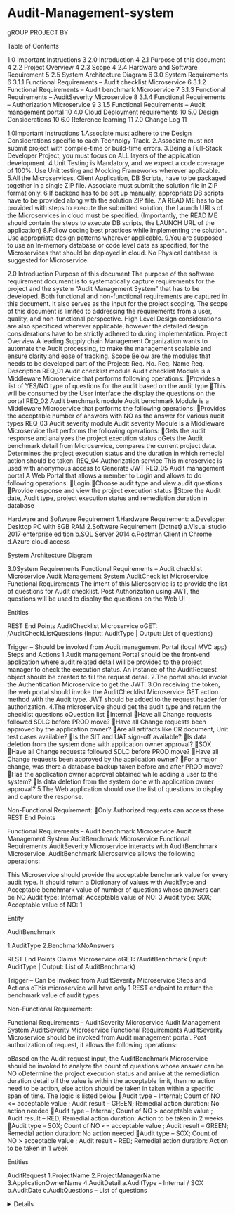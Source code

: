 # Audit-Management-system
gROUP PROJECT BY 



Table of Contents

1.0	Important Instructions	3
2.0	Introduction	4
2.1	Purpose of this document	4
2.2	Project Overview	4
2.3	Scope	4
2.4	Hardware and Software Requirement	5
2.5	System Architecture Diagram	6
3.0	System Requirements	6
3.1.1	Functional Requirements – Audit checklist Microservice	6
3.1.2	Functional Requirements – Audit benchmark Microservice	7
3.1.3	Functional Requirements – AuditSeverity Microservice	8
3.1.4	Functional Requirements – Authorization Microservice	9
3.1.5	Functional Requirements – Audit management portal	10
4.0	Cloud Deployment requirements	10
5.0	Design Considerations	10
6.0	Reference learning	11
7.0	Change Log	11














1.0Important Instructions
1.Associate must adhere to the Design Considerations specific to each Technolgy Track.
2.Associate must not submit project with compile-time or build-time errors.
3.Being a Full-Stack Developer Project, you must focus on ALL layers of the application development.
4.Unit Testing is Mandatory, and we expect a code coverage of 100%. Use Unit testing and Mocking Frameworks wherever applicable.
5.All the Microservices, Client Application, DB Scripts, have to be packaged together in a single ZIP file. Associate must submit the solution file in ZIP format only.
6.If backend has to be set up manually, appropriate DB scripts have to be provided along with the solution ZIP file.
7.A READ ME has to be provided with steps to execute the submitted solution, the Launch URLs of the Microservices in cloud must be specified.
(Importantly, the READ ME should contain the steps to execute DB scripts, the LAUNCH URL of the application)
8.Follow coding best practices while implementing the solution. Use appropriate design patterns wherever applicable.
9.You are supposed to use an In-memory database or code level data as specified, for the Microservices that should be deployed in cloud. No Physical database is suggested for Microservice.














2.0
Introduction
Purpose of this document
The purpose of the software requirement document is to systematically capture requirements for the project and the system “Audit Management System” that has to be developed. Both functional and non-functional requirements are captured in this document. It also serves as the input for the project scoping. 
The scope of this document is limited to addressing the requirements from a user, quality, and non-functional perspective. 
High Level Design considerations are also specificed wherever applicable, however the detailed design considerations have to be strictly adhered to during implementation.
Project Overview
A leading Supply chain Management Organization wants to automate the Audit processing, to make the management scalable and ensure clarity and ease of tracking.
Scope
Below are the modules that needs to be developed part of the Project:
Req. No.	Req. Name	Req. Description
REQ_01	Audit checklist module	Audit checklist Module is a Middleware Microservice that performs following operations:
Provides a list of YES/NO type of questions for the audit based on the audit type
This will be consumed by the User interface the display the questions on the portal
REQ_02	Audit benchmark module	Audit benchmark Module is a Middleware Microservice that performs the following operations:
Provides the acceptable number of answers with NO as the answer for various audit types
REQ_03	Audit severity  module	Audit severity Module is a Middleware Microservice that performs the following operations:
Gets the audit response and analyzes the project execution status
oGets the Audit benchmark detail from Microservice, compares the current project data. Determines the project execution status and the duration in which remedial action should be taken.
REQ_04	Authorization service	This microservice is used with anonymous access to Generate JWT
REQ_05	Audit management portal	A Web Portal that allows a member to Login and allows to do following operations:
Login
Choose audit type and view audit questions
Provide response and view the project execution status
Store the Audit date, Audit type, project execution status and remediation duration in database

Hardware and Software Requirement
1.Hardware Requirement:
a.Developer Desktop PC with 8GB RAM
2.Software Requirement (Dotnet)
a.Visual studio 2017 enterprise edition
b.SQL Server 2014
c.Postman Client in Chrome
d.Azure cloud access



System Architecture Diagram


3.0System Requirements
Functional Requirements – Audit checklist Microservice
Audit Management System
	AuditChecklist Microservice
Functional Requirements 
The intent of this Microservice is to provide the list of questions for Audit checklist. Post Authorization using JWT, the questions will be used to display the questions on the Web UI

Entities

REST End Points
AuditChecklist Microservice
oGET: /AuditCheckListQuestions (Input: AuditType | Output: List of questions)

Trigger – Should be invoked from Audit management Portal (local MVC app)
Steps and Actions
1.Audit management Portal should be the front-end application where audit related detail will be provided to the project manager to check the execution status. An instance of the AuditRequest object should be created to fill the request detail.
2.The portal should invoke the Authentication Microservice to get the JWT.
3.On receiving the token, the web portal should invoke the AuditChecklist Microservice GET action method with the Audit type. JWT should be added to the request header for authorization.
4.The microservice should get the audit type and return the checklist questions
oQuestion list 
Internal
Have all Change requests followed SDLC before PROD move?
Have all Change requests been approved by the application owner?
Are all artifacts like CR document, Unit test cases available?
Is the SIT and UAT sign-off available?
Is data deletion from the system done with application owner approval?
SOX
Have all Change requests followed SDLC before PROD move?
Have all Change requests been approved by the application owner?
For a major change, was there a database backup taken before and after PROD move?
Has the application owner approval obtained while adding a user to the system?
Is data deletion from the system done with application owner approval?
5.The Web application should use the list of questions to display and capture the response.

Non-Functional Requirement:
Only Authorized requests can access these REST End Points

Functional Requirements – Audit benchmark Microservice
Audit Management System
	AuditBenchmark Microservice
Functional Requirements 
AuditSeverity Microservice interacts with AuditBenchmark Microservice. AuditBenchmark Microservice allows the following operations:

This Microservice should provide the acceptable benchmark value for every audit type. It should return a Dictionary of values with AuditType and Acceptable benchmark value of number of questions whose answers can be NO
Audit type: Internal; Acceptable value of NO: 3
Audit type: SOX; Acceptable value of NO: 1

Entity

AuditBenchmark

1.AuditType
<Type of audit>
2.BenchmarkNoAnswers
<Acceptable Number of questions whose answer is NO>

REST End Points
Claims Microservice
oGET: /AuditBenchmark (Input: AuditType | Output: List of AuditBenchmark)

Trigger – Can be invoked from AuditSeverity Microservice
Steps and Actions
oThis microservice will have only 1 REST endpoint to return the benchmark value of audit types

Non-Functional Requirement:

Functional Requirements – AuditSeverity Microservice
Audit Management System
	AuditSeverity Microservice
Functional Requirements 
AuditSeverity Microservice should be invoked from Audit management portal. Post authorization of request, it allows the following operations:

oBased on the Audit request input, the AuditBenchmark Microservice should be invoked to analyze the count of questions whose answer can be NO
oDetermine the project execution status and arrive at the remediation duration detail
oIf the value is within the acceptable limit, then no action need to be action, else action should be taken in taken within a specific span of time. The logic is listed below
Audit type – Internal; Count of NO <= acceptable value ; Audit result – GREEN; Remedial action duration: No action needed
Audit type – Internal; Count of NO > acceptable value ; Audit result – RED;  Remedial action duration: Action to be taken in 2 weeks
Audit type – SOX; Count of NO <= acceptable value ; Audit result – GREEN; Remedial action duration: No action needed
Audit type – SOX; Count of NO > acceptable value ; Audit result – RED; Remedial action duration: Action to be taken in 1 week

Entities

AuditRequest
1.ProjectName
<Project on which audit is conducted>
2.ProjectManagerName
<Project manager name>
3.ApplicationOwnerName
<Application owner name>
4.AuditDetail
a.AuditType – Internal / SOX
b.AuditDate
c.AuditQuestions – List of questions
<Details of Audit>


AuditResponse

1.AuditId
<A random number generated to identify the Audit>
2.ProjectExecutionStatus
<The audit result on project execution>
3.RemedialActionDuration
<Duration by which the remedial action should be taken>

REST End Points
AuditSeverity Microservice
oPOST: /ProjectExecutionStatus (Input: AuditRequest | Output: AuditResponse)

Trigger – Can be invoked from Audit management portal
Steps and Actions
oThe portal should invoke the Authentication Microservice to get the JWT.
oThe answers to the audit checklist questions along with the basic project information will be filled in the AuditRequest object. This will be sent as input to the AuditSeverity Microservice
oAuditSeverity microservice should interact with AuditBenchmark service
oThe response from AuditSeverity Microservice along with the basic project information will be stored in the database thru the Web application
Non-Functional Requirement:
Only Authorized requests can access these REST End Points

Functional Requirements – Authorization Microservice
Audit Management System
	Authorization Microservice
Security Requirements 
oCreate JWT
oHave the token expired after specific amount of time say 30 minutes
oHas anonymous access to get the token detail
  

Functional Requirements – Audit management portal
Audit Management System
	Audit management Portal
Client Portal Requirements 
oAudit management Portal  must allow a member to Login. Once successfully logged in, the member do the following operations:
oChoose the audit type to view the list of audit checklist questions
oLet the project manager provide answers to the questions
oInvoke the AuditSeverity Microservice to determine the project execution status
oDisplay the result on the Web UI
oThe audit request detail along with the project execution status and remedial action duration should be saved to the database
oEach of the above operations will reach out to the middleware Microservices that are hosted in cloud.

4.0Cloud Deployment requirements
All the Microservices must be deployed in Cloud
All the Microservices must be independently deployable. They have to use In-memory database or data in the application wherever applicable
The Microservices has to be dockerized and these containers must be hosted in Cloud using CI/CD pipelines
The containers have to be orchestrated using Azure Kubernetes Services.
These services must be consumed from an MVC app running in a local environment.
5.0Design Considerations
Java and Dotnet specific design considerations are attached here. These design specifications, technology features have to be strictly adhered to.



